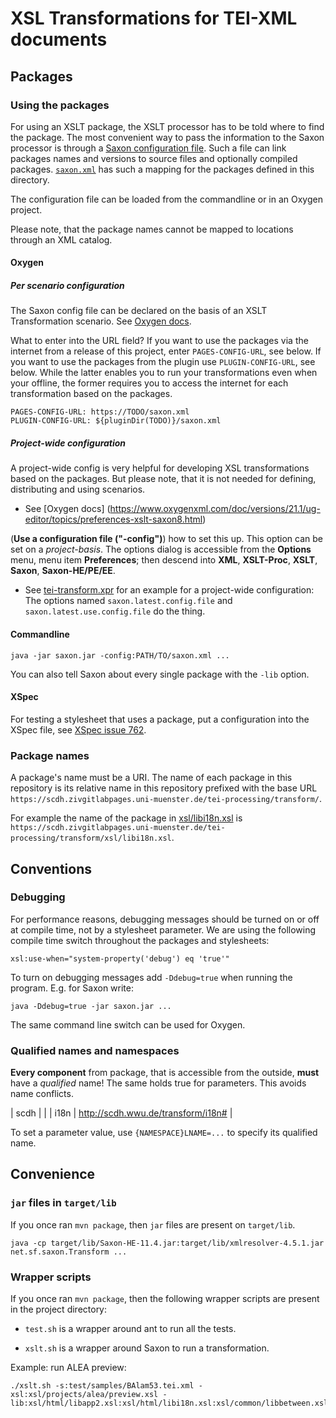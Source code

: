 # XSL Transformations for TEI-XML documents


## Packages

### Using the packages

For using an XSLT package, the XSLT processor has to be told where to
find the package. The most convenient way to pass the information to
the Saxon processor is through a [Saxon configuration
file](https://www.saxonica.com/documentation11/index.html#!configuration/configuration-file).
Such a file can link packages names and versions to source files and
optionally compiled packages. [`saxon.xml`](saxon.xml) has such a
mapping for the packages defined in this directory.

The configuration file can be loaded from the commandline or in an
Oxygen project.

Please note, that the package names cannot be mapped to locations
through an XML catalog.

#### Oxygen

##### Per scenario configuration

The Saxon config file can be declared on the basis of an XSLT
Transformation scenario. See [Oxygen
docs](https://www.oxygenxml.com/doc/versions/21.1/ug-editor/topics/advanced-saxon-xslt-options-x-publishing2.html).

What to enter into the URL field? If you want to use the packages via
the internet from a release of this project, enter `PAGES-CONFIG-URL`,
see below. If you want to use the packages from the plugin use
`PLUGIN-CONFIG-URL`, see below. While the latter enables you to run
your transformations even when your offline, the former requires you
to access the internet for each transformation based on the packages.


```{txt}
PAGES-CONFIG-URL: https://TODO/saxon.xml
PLUGIN-CONFIG-URL: ${pluginDir(TODO)}/saxon.xml
```

##### Project-wide configuration

A project-wide config is very helpful for developing XSL
transformations based on the packages. But please note, that it is not
needed for defining, distributing and using scenarios.

- See [Oxygen docs]
(https://www.oxygenxml.com/doc/versions/21.1/ug-editor/topics/preferences-xslt-saxon8.html)

(**Use a configuration file ("-config")**) how to set this up. This
option can be set on a *project-basis*. The options dialog is
accessible from the **Options** menu, menu item **Preferences**; then
descend into **XML**, **XSLT-Proc**, **XSLT**, **Saxon**,
**Saxon-HE/PE/EE**.

- See [tei-transform.xpr](tei-transform.xpr) for an example for a
project-wide configuration: The options named
`saxon.latest.config.file` and `saxon.latest.use.config.file` do the
thing.

#### Commandline

```{shell}
java -jar saxon.jar -config:PATH/TO/saxon.xml ...
```

You can also tell Saxon about every single package with the `-lib` option.

#### XSpec

For testing a stylesheet that uses a package, put a configuration into
the XSpec file, see [XSpec issue
762](https://github.com/xspec/xspec/issues/762).


### Package names

A package's name must be a URI. The name of each package in this
repository is its relative name in this repository prefixed with the
base URL
`https://scdh.zivgitlabpages.uni-muenster.de/tei-processing/transform/`.

For example the name of the package in
[xsl/libi18n.xsl](xsl/libi18n.xsl) is
`https://scdh.zivgitlabpages.uni-muenster.de/tei-processing/transform/xsl/libi18n.xsl`.


## Conventions

### Debugging

For performance reasons, debugging messages should be turned on or off
at compile time, not by a stylesheet parameter. We are using the
following compile time switch throughout the packages and stylesheets:

```
xsl:use-when="system-property('debug') eq 'true'"
```

To turn on debugging messages add `-Ddebug=true` when running the
program. E.g. for Saxon write:

```{shell}
java -Ddebug=true -jar saxon.jar ...
```
The same command line switch can be used for Oxygen.


### Qualified names and namespaces

**Every component** from package, that is accessible from the outside,
**must** have a *qualified* name! The same holds true for
parameters. This avoids name conflicts.

| scdh | |
| i18n | http://scdh.wwu.de/transform/i18n# |

To set a parameter value, use `{NAMESPACE}LNAME=...` to specify its
qualified name.



## Convenience

### `jar` files in `target/lib`

If you once ran `mvn package`, then `jar` files are present on `target/lib`.

```{shell}
java -cp target/lib/Saxon-HE-11.4.jar:target/lib/xmlresolver-4.5.1.jar net.sf.saxon.Transform ...
```

### Wrapper scripts

If you once ran `mvn package`, then the following wrapper scripts are
present in the project directory:

- `test.sh` is a wrapper around ant to run all the tests.

- `xslt.sh` is a wrapper around Saxon to run a transformation.

Example: run ALEA preview:

```{shell}
./xslt.sh -s:test/samples/BAlam53.tei.xml -xsl:xsl/projects/alea/preview.xsl -lib:xsl/html/libapp2.xsl:xsl/html/libi18n.xsl:xsl/common/libbetween.xsl:xsl/common/libcommon.xsl:xsl/html/libcouplet.xsl:xsl/html/librend.xsl:xsl/projects/alea/libmeta.xsl:xsl/html/libwit.xsl:xsl/common/libwit.xsl
```
